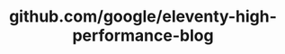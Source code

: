 ---
layout: post
title: github.com/google/eleventy-high-performance-blog
categories: link
tags: [انگلیسی, برنامه‌نویسی]
---
